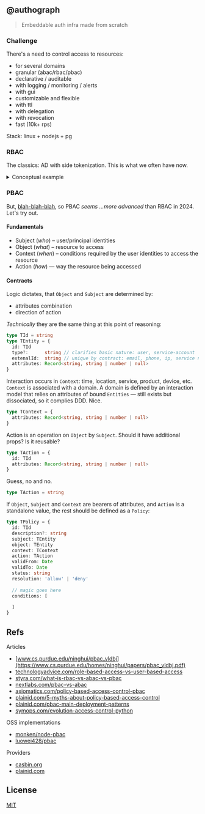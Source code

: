 ## @authograph
> Embeddable auth infra made from scratch

### Challenge
There's a need to control access to resources:
* for several domains
* granular (abac/rbac/pbac)
* declarative / auditable
* with logging / monitoring / alerts
* with gui
* customizable and flexible
* with ttl
* with delegation
* with revocation
* fast (10k+ rps)

Stack: linux + nodejs + pg

### RBAC
The classics: AD with side tokenization. This is what we often have now.
<details>
<summary>Conceptual example</summary>

#### Entities
```ts
type TId = string

// Smth that represents an actor — user or service
type Account = { // aka principal
  id: TId
  type: 'user' | 'service'
  externalId: string // unique by design: ip, email or phone or service name
}

type Group = {
  id: TId
  owner: Account
  description?: string
  externalId: string // unique by contract
  accounts: Account[]
}

// Smth that represents an accessable (abstract) entity
type Resource = {
  id: TId
  owner: Account
  description?: string
  externalId: string // unique by contract
  // attributes: {
  //   [key: string]: string
  // }
}

// Smth that allows the specified operation on resource(s)
type Access = {
  id: TId
  description?: string
  action: string
  resource: Resource[]
}

// Smth that bounds accesses and accounts
type Permission = {
  id: TId
  // what to do
  role?: Role 
  access: Access //  degenerate case of role?
  
  // who can do
  group: Group
  account: Account // selfgroup? [Account]
  
  validFrom: Date
  validTo: Date
  status: string
}

// Role is a set of accessable actions
type Role = {
  id: TId
  externalId?: string
  description?: string
  accesses: Access[]
}

// Smth that represents audit log
type Event = {
  id: TId
  type: 'role' | 'permission' | 'access' | 'account' | 'resource'
  targetId: TId
  account: Account
  event: string // 'create' | 'update'
}
```

#### API
```ts
const token = 'service-token'
const auth = new Authograph({ token })
const service = new ScopeService({})
const router = someRouter()

router
  .post('/invite/:id', async (req, res) => {
    const token = req.headers.authorization
    const user = await auth.account({ token })
    if (!user) {
      throw new Error('Permission denied')
    }

    const invite = await service.inviteRead(req.params.id)
    const {account, group} = invite
    const {externalId} = user
    if (account !== externalId) {
      throw new Error('Permission denied')
    }

    // adds user to group
    await auth.grant({
      token,
      group,
    })
  })
  .post('/scope/:sid/resource', async (req, res) => {
    const token = req.headers.authorization
    const group = 'scope-' + req.params.sid
    const shared = req.body.shared

    if (!await auth.check({ token, group })) {
      throw new Error('Permission denied')
    }

    const entry = await service.create(req.body)
    const id = 'resource-' + entry.id
    const permissions = [{
      id,
      action: 'read',
      account: '*'  // any authorized
    }, {
      id,
      action: 'preview',
      // unauthorized
    }]
    
    // adds write permission for group
    if (shared) {
      permissions.push({
        id,
        action: 'write',
        group
      })
    // or user
    } else {
      permissions.push({
        id,
        action: 'write',
        token   // attach to userself
      })
    }

    await auth.grant(permissions)

    res.send({ok: true})
  })
  .get('/scope/:sid/resource/:rid', async (req, res) => {
    const id = 'resource-' + req.params.rid
    try {
      const permission = await auth.check({
        id,
        action: 'read',
        token: authorization
      })
      if (!permission) {
        throw new Error('Permission denied')
      }
      res.send(await service.read(req.params.id))
      next()
    } catch (err) {
      next(err)
    }
  })
  .get('/scope/:sid/resource/:rid/preview', async (req, res) => {
    const id = 'resource-' + req.params.id
    const token = req.headers.authorization
    
    try {
      const permission = await auth.check({
        id,
        action: 'preview',
      })
      if (!permission) {
        throw new Error('Permission denied')
      }
      res.send(await service.preview(req.params.id))
      next()
    } catch (err) {
      next(err)
    }
  })
```
</details>

### PBAC
But, [blah-blah-blah](#refs), so PBAC _seems ...more advanced_ than RBAC in 2024. Let's try out.

#### Fundamentals

* Subject (_who_) – user/principal identities
* Object (_what_) – resource to access
* Context (_when_) – conditions required by the user identities to access the resource
* Action (_how_) — way the resource being accessed

#### Contracts

Logic dictates, that `Object` and `Subject` are determined by:
* attributes combination
* direction of action

_Technically_ they are the same thing at this point of reasoning:

```ts
type TId = string
type TEntity = {
  id: TId
  type?:      string // clarifies basic nature: user, service-account
  extenalId:  string // unique by contract: email, phone, ip, service name, domain
  attributes: Record<string, string | number | null>
}
```

Interaction occurs in `Сontext`: time, location, service, product, device, etc. `Context` is associated with a domain. A domain is defined by an interaction model that relies on attributes of bound `Entities` — still exists but dissociated, so it complies DDD. Nice. 
```ts
type TContext = {
  attributes: Record<string, string | number | null>
}
```

Action is an operation on `Object` by `Subject`. Should it have additional props? Is it reusable?
```ts
type TAction = {
  id: TId
  attributes: Record<string, string | number | null>
}
```
Guess, no and no.
```ts
type TAction = string
```

If `Object`, `Subject` and `Context` are bearers of attributes, and `Action` is a standalone value, the rest should be defined as a `Policy`:
```ts
type TPolicy = {
  id: TId
  description?: string
  subject: TEntity
  object: TEntity
  context: TContext
  action: TAction
  validFrom: Date
  validTo: Date
  status: string
  resolution: 'allow' | 'deny'
  
  // magic goes here
  conditions: [
    
  ]
}
```

## Refs
Articles
* [www.cs.purdue.edu/ninghui/pbac_vldbj](https://www.cs.purdue.edu/homes/ninghui/papers/pbac_vldbj.pdf)
* [technologyadvice.com/role-based-access-vs-user-based-access](https://technologyadvice.com/blog/information-technology/role-based-access-vs-user-based-access/)
* [styra.com/what-is-rbac-vs-abac-vs-pbac](https://www.styra.com/blog/what-is-rbac-vs-abac-vs-pbac/)
* [nextlabs.com/pbac-vs-abac](https://www.nextlabs.com/pbac-vs-abac/)
* [axiomatics.com/policy-based-access-control-pbac](https://axiomatics.com/resources/reference-library/policy-based-access-control-pbac)
* [plainid.com/5-myths-about-policy-based-access-control](https://go.plainid.com/5-myths-about-policy-based-access-control)
* [plainid.com/pbac-main-deployment-patterns](https://www.plainid.com/main-deployment-patterns/)
* [symops.com/evolution-access-control-python](https://blog.symops.com/post/evolution-access-control-python)

OSS implementations
* [monken/node-pbac](https://github.com/monken/node-pbac)
* [luowei428/pbac](https://github.com/luowei428/pbac)

Providers
* [casbin.org](https://casbin.org/)
* [plainid.com](https://www.plainid.com/)

## License
[MIT](./LICENSE)
